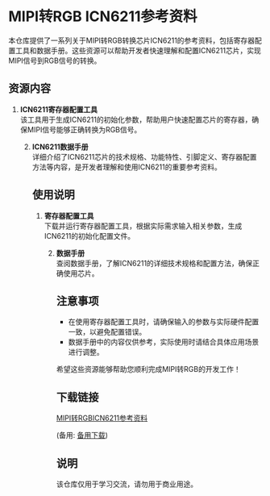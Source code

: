 # MIPI转RGB ICN6211参考资料

本仓库提供了一系列关于MIPI转RGB转换芯片ICN6211的参考资料，包括寄存器配置工具和数据手册。这些资源可以帮助开发者快速理解和配置ICN6211芯片，实现MIPI信号到RGB信号的转换。

## 资源内容

1. **ICN6211寄存器配置工具**  
   该工具用于生成ICN6211的初始化参数，帮助用户快速配置芯片的寄存器，确保MIPI信号能够正确转换为RGB信号。

   2. **ICN6211数据手册**  
      详细介绍了ICN6211芯片的技术规格、功能特性、引脚定义、寄存器配置方法等内容，是开发者理解和使用ICN6211的重要参考资料。

      ## 使用说明

      1. **寄存器配置工具**  
         下载并运行寄存器配置工具，根据实际需求输入相关参数，生成ICN6211的初始化配置文件。

         2. **数据手册**  
            查阅数据手册，了解ICN6211的详细技术规格和配置方法，确保正确使用芯片。

            ## 注意事项

            - 在使用寄存器配置工具时，请确保输入的参数与实际硬件配置一致，以避免配置错误。
            - 数据手册中的内容仅供参考，实际使用时请结合具体应用场景进行调整。

            希望这些资源能够帮助您顺利完成MIPI转RGB的开发工作！

            ## 下载链接
            [MIPI转RGBICN6211参考资料](https://pan.quark.cn/s/5b8b10d8555c) 

            (备用: [备用下载](https://pan.baidu.com/s/1kT4YsdvP9S48e9KMPY_BAg?pwd=1234))

            ## 说明

            该仓库仅用于学习交流，请勿用于商业用途。
